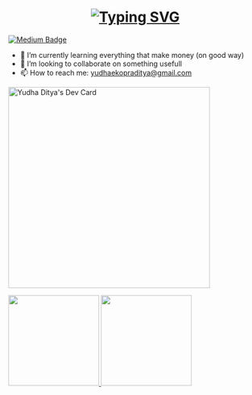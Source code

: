 <h1 align="center">
  <a href="https://git.io/typing-svg"><img src="https://readme-typing-svg.herokuapp.com?font=Fira+Code&size=30&duration=3000&pause=1000&color=81a1c1&width=650&lines=Hi%2C+I'm+Yudha+%20%F0%9F%91%8B%F0%9F%8F%BC%F0%9F%92%BB" alt="Typing SVG" /></a>
</h1>

[![Medium Badge](https://img.shields.io/badge/-Yudha-black?style=flat&logo=Medium&logoColor=white&link=https://medium.com/@yudha.praditya)](https://medium.com/@yudha.praditya)


<!-- **yudhaDitya/yudhaDitya** is a ✨ _special_ ✨ repository because its `README.md` (this file) appears on your GitHub profile.

Here are some ideas to get you started:

- 🔭 I’m currently working on ... -->

- 🌱 I’m currently learning everything that make money (on good way)
- 👯 I’m looking to collaborate on something usefull
- 📫 How to reach me: yudhaekopraditya@gmail.com



<a href="https://app.daily.dev/yudha19"><img src="https://api.daily.dev/devcards/4e00188f6cca4c37b4df26b27095a85b.png?r=tl9" width="400" alt="Yudha Ditya's Dev Card"/></a>

<p align="left">
<a href="https://github.com/yudhaDitya">
  <img height="180em" src="https://github-readme-stats-eight-theta.vercel.app/api?username=yudhaDitya&show_icons=true&theme=nord&include_all_commits=true&count_private=true"/>
  <img height="180em" src="https://github-readme-stats-eight-theta.vercel.app/api/top-langs/?username=yudhaDitya&layout=compact&langs_count=8&theme=nord"/>
</a>
</p>
